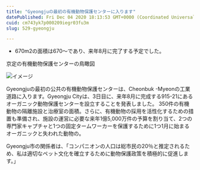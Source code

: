 ```yaml
---
title: "Gyeongjuの最初の有機動物保護センターに入ります"
datePublished: Fri Dec 04 2020 18:13:53 GMT+0000 (Coordinated Universal Time)
cuid: cm743yk7p000209iegr03fu3m
slug: 529-gyeongju

---
```



- 670m2の面積は670〜であり、来年8月に完了する予定でした。

京定の有機動物保護センターの鳥瞰図

![イメージ](https://cdn.hashnode.com/res/hashnode/image/upload/v1739497599283/796365c2-cfd2-47ea-b6a8-574869be3711.jpeg)

Gyeongjuの最初の公共の有機動物保護センターは、Cheonbuk -Myeonの工業道路に入ります。Gyeongju Cityは、3日目に、来年8月に完成する915-21にあるオーガニック動物保護センターを設立することを発表しました。 350件の有機動物の隔離施設と治療室の面積。さらに、有機動物の採用を活性化するための措置も準備され、施設の運営に必要な来年1億5,000万件の予算を割り当て、2つの専門家キャプチャと1つの固定タームワーカーを保護するために1つ1月に始まるオーガニックと失われた動物の。

Gyeongju市の関係者は、「コンパニオンの人口は総市民の20％と推定されるため、私は適切なペット文化を確立するために動物保護政策を積極的に促進します。」